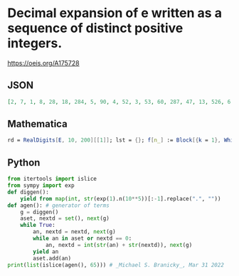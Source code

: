 # Decimal expansion of e written as a sequence of distinct positive integers\.
https://oeis.org/A175728
## JSON
```JSON
[2, 7, 1, 8, 28, 18, 284, 5, 90, 4, 52, 3, 53, 60, 287, 47, 13, 526, 6, 24, 9, 77, 57, 2470, 93, 69, 99, 59, 574, 96, 696, 76, 27, 72, 40, 766, 30, 35, 354, 75, 94, 571, 38, 21, 78, 525, 16, 64, 274, 2746, 63, 91, 93200, 305, 992, 181, 74, 135, 966, 290, 43, 572, 900, 33, 42]
```
## Mathematica
```Mathematica
rd = RealDigits[E, 10, 200][[1]]; lst = {}; f[n_] := Block[{k = 1}, While[a = FromDigits[ Take[ rd, k]]; MemberQ[lst, a] || rd[[k + 1]] == 0, k++ ]; AppendTo[ lst, a]; rd = Drop[rd, k]]; Array[f, 70]; lst (* _Robert G. Wilson v_, Aug 22 2010 *)
```
## Python
```Python
from itertools import islice
from sympy import exp
def diggen():
    yield from map(int, str(exp(1).n(10**5))[:-1].replace(".", ""))
def agen(): # generator of terms
    g = diggen()
    aset, nextd = set(), next(g)
    while True:
        an, nextd = nextd, next(g)
        while an in aset or nextd == 0:
            an, nextd = int(str(an) + str(nextd)), next(g)
        yield an
        aset.add(an)
print(list(islice(agen(), 65))) # _Michael S. Branicky_, Mar 31 2022
```
